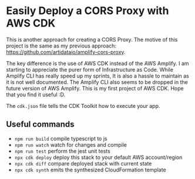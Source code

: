 # Easily Deploy a CORS Proxy with AWS CDK

This is another approach for creating a CORS Proxy.
The motive of this project is the same as my previous approach: https://github.com/artidataio/amplify-cors-proxy.

The key difference is the use of AWS CDK instead of the AWS Amplify.
I am starting to appreciate the purer form of Infrastructure as Code.
While Amplify CLI has really speed up my sprints, It is also a hassle to maintain as it is not well documented.
The Amplify CLI also seems to be dropped in the future version of AWS Amplify.
This is my first project of AWS CDK.
Hope that you find it useful :D.

The `cdk.json` file tells the CDK Toolkit how to execute your app.

## Useful commands

- `npm run build` compile typescript to js
- `npm run watch` watch for changes and compile
- `npm run test` perform the jest unit tests
- `npx cdk deploy` deploy this stack to your default AWS account/region
- `npx cdk diff` compare deployed stack with current state
- `npx cdk synth` emits the synthesized CloudFormation template
